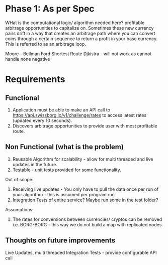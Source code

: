 # Phase 1: As per Spec

WHat is the computational logic/ algorithm needed here?
profitable arbitrage opportunities to capitalize on.
Sometimes these new currency pairs drift in a way that creates an arbitrage path where you can convert coins through a certain sequence to return a profit in your base currency. This is referred to as an arbitrage loop.

Moore - Bellman Ford
Shortest Route
Djkistra - will not work as cannot handle none negative

# Requirements

## Functional

1. Application must be able to make an API call to https://api.swissborg.io/v1/challenge/rates to access latest rates (updated every 10 seconds).
2. Discovers arbitrage opportunities to provide user with most profitable route.

## Non Functional (what is the problem)

1. Reusable Algorithm for scalability - allow for multi threaded and live updates in the future.
2. Testable - unit tests provided for some functionality.

Out of scope:

1. Receiving live updates - You only have to pull the data once per run of your algorithm - this is assumed per program run.
2. Integration Tests of entire service? Maybe run some in the test folder?

Assumptions:

1. The rates for conversions between currencies/ cryptos can be removed i.e. BORG-BORG - this way we do not build a map with replicated nodes.

## Thoughts on future improvements

Live Updates, multi threaded
Integration Tests - provide configurable API call
